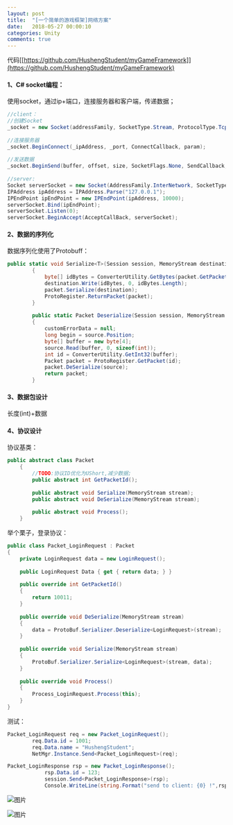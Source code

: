 ```yaml
---
layout: post
title:  "[一个简单的游戏框架]网络方案"
date:   2018-05-27 00:00:10
categories: Unity
comments: true
---
```


代码[[https://github.com/HushengStudent/myGameFramework]](https://github.com/HushengStudent/myGameFramework)

#### 1、C# socket编程：
使用socket，通过ip+端口，连接服务器和客户端，传递数据；
```csharp
//client：
//创建Socket
_socket = new Socket(addressFamily, SocketType.Stream, ProtocolType.Tcp);
 
//连接服务器
_socket.BeginConnect(_ipAddress, _port, ConnectCallback, param);
 
//发送数据
_socket.BeginSend(buffer, offset, size, SocketFlags.None, SendCallback, param);
 
//server:
Socket serverSocket = new Socket(AddressFamily.InterNetwork, SocketType.Stream, ProtocolType.Tcp);
IPAddress ipAddress = IPAddress.Parse("127.0.0.1");
IPEndPoint ipEndPoint = new IPEndPoint(ipAddress, 10000);
serverSocket.Bind(ipEndPoint);
serverSocket.Listen(0);
serverSocket.BeginAccept(AcceptCallBack, serverSocket);

```

#### 2、数据的序列化
数据序列化使用了Protobuff：
```csharp
public static void Serialize<T>(Session session, MemoryStream destination, T packet) where T : Packet
        {
            byte[] idBytes = ConverterUtility.GetBytes(packet.GetPacketId());
            destination.Write(idBytes, 0, idBytes.Length);
            packet.Serialize(destination);
            ProtoRegister.ReturnPacket(packet);
        }
 
        public static Packet Deserialize(Session session, MemoryStream source, out object customErrorData)
        {
            customErrorData = null;
            long begin = source.Position;
            byte[] buffer = new byte[4];
            source.Read(buffer, 0, sizeof(int));
            int id = ConverterUtility.GetInt32(buffer);
            Packet packet = ProtoRegister.GetPacket(id);
            packet.DeSerialize(source);
            return packet;
        }

```

#### 3、数据包设计
长度(int)+数据

#### 4、协议设计
协议基类：
```csharp
public abstract class Packet
    {
        //TODO:协议ID优化为UShort,减少数据;
        public abstract int GetPacketId();
 
        public abstract void Serialize(MemoryStream stream);
        public abstract void DeSerialize(MemoryStream stream);
 
        public abstract void Process();
    }

```
举个栗子，登录协议：
```csharp
public class Packet_LoginRequest : Packet
{
    private LoginRequest data = new LoginRequest();
 
    public LoginRequest Data { get { return data; } }
 
    public override int GetPacketId()
    {
        return 10011;
    }
 
    public override void DeSerialize(MemoryStream stream)
    {
        data = ProtoBuf.Serializer.Deserialize<LoginRequest>(stream);
    }
 
    public override void Serialize(MemoryStream stream)
    {
        ProtoBuf.Serializer.Serialize<LoginRequest>(stream, data);
    }
 
    public override void Process()
    {
        Process_LoginRequest.Process(this);
    }
}

```
测试：
```csharp
Packet_LoginRequest req = new Packet_LoginRequest();
        req.Data.id = 1001;
        req.Data.name = "HushengStudent";
        NetMgr.Instance.Send<Packet_LoginRequest>(req);

```
```csharp
Packet_LoginResponse rsp = new Packet_LoginResponse();
            rsp.Data.id = 123;
            session.Send<Packet_LoginResponse>(rsp);
            Console.WriteLine(string.Format("send to client: {0} !",rsp.Data.id));

```

![图片](http://owk5gjdrg.bkt.clouddn.com/0078%E7%BD%91%E7%BB%9C%E6%96%B9%E6%A1%88.png)

![图片](http://owk5gjdrg.bkt.clouddn.com/0079%E7%BD%91%E7%BB%9C%E6%96%B9%E6%A1%88.png)
